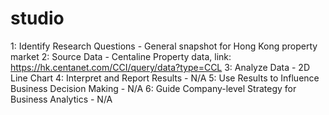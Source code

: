 # studio
1: Identify Research Questions - General snapshot for Hong Kong property market
2: Source Data - Centaline Property data, link: https://hk.centanet.com/CCI/query/data?type=CCL
3: Analyze Data - 2D Line Chart
4: Interpret and Report Results - N/A
5: Use Results to Influence Business Decision Making - N/A
6: Guide Company-level Strategy for Business Analytics - N/A
